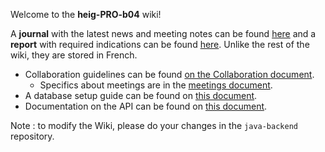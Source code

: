 Welcome to the **heig-PRO-b04** wiki!

A **journal** with the latest news and meeting notes can be found
[here](Journal/Journal) and a **report** with required indications can be found [here](Rapport). Unlike the rest of the wiki, they are stored in French.

* Collaboration guidelines can be found [on the Collaboration document](Collaboration).
  + Specifics about meetings are in the [meetings document](Meetings).
* A database setup guide can be found on [this document](Database.Setup).
* Documentation on the API can be found on [this document](APIv1).

Note : to modify the Wiki, please do your changes in the `java-backend` repository.

